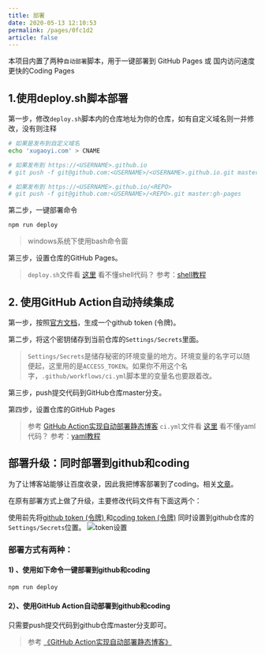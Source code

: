 ```yaml
---
title: 部署
date: 2020-05-13 12:10:53
permalink: /pages/0fc1d2
article: false
---
```


本项目内置了两种`自动部署`脚本，用于一键部署到 GitHub Pages 或 国内访问速度更快的Coding Pages

## 1.使用deploy.sh脚本部署

第一步，修改`deploy.sh`脚本内的仓库地址为你的仓库，如有自定义域名则一并修改，没有则注释

```bash
# 如果是发布到自定义域名
echo 'xugaoyi.com' > CNAME

# 如果发布到 https://<USERNAME>.github.io
# git push -f git@github.com:<USERNAME>/<USERNAME>.github.io.git master

# 如果发布到 https://<USERNAME>.github.io/<REPO>
# git push -f git@github.com:<USERNAME>/<REPO>.git master:gh-pages
```

第二步，一键部署命令

```bash
npm run deploy
```

> windows系统下使用bash命令窗

第三步，设置仓库的GitHub Pages。

> `deploy.sh`文件看 [这里](https://github.com/zhangxiansheng123/vuepress-theme-vdoing/blob/master/deploy.sh)
> 看不懂shell代码？ 参考：[shell教程](https://ipcmen.com/)


## 2. 使用GitHub Action自动持续集成

第一步，按照[官方文档](https://help.github.com/en/articles/creating-a-personal-access-token-for-the-command-line)，生成一个github token (令牌)。

第二步，将这个密钥储存到当前仓库的`Settings/Secrets`里面。

> `Settings/Secrets`是储存秘密的环境变量的地方。环境变量的名字可以随便起，这里用的是`ACCESS_TOKEN`。如果你不用这个名字，`.github/workflows/ci.yml`脚本里的变量名也要跟着改。

第三步，push提交代码到GitHub仓库master分支。

第四步，设置仓库的GitHub Pages

> 参考 [GitHub Action实现自动部署静态博客](http://xugaoyi.com/pages/6b9d359ec5aa5019/)
> `ci.yml`文件看 [这里](https://github.com/zhangxiansheng123/blog/blob/master/.github/workflows/ci.yml)
> 看不懂yaml代码？ 参考：[yaml教程](https://xugaoyi.com/pages/4e8444e2d534d14f/)


## 部署升级：同时部署到github和coding

为了让博客站能够让百度收录，因此我把博客部署到了coding。相关[文章](https://xugaoyi.com/pages/41f87d890d0a02af/)。

在原有部署方式上做了升级，主要修改代码文件有下面这两个：


使用前先将[github token (令牌) ](https://help.github.com/en/articles/creating-a-personal-access-token-for-the-command-line)和[coding token (令牌)](https://dev.tencent.com/help/doc/account/access-token) 同时设置到github仓库的`Settings/Secrets`位置。
![token设置](https://cdn.jsdelivr.net/gh/xugaoyi/image_store/blog/token.jpg)

### 部署方式有两种：

#### 1) 、使用如下命令一键部署到github和coding

```sh
npm run deploy
```

#### 2）、使用GitHub Action自动部署到github和coding

只需要push提交代码到github仓库master分支即可。

>  参考 [《GitHub Action实现自动部署静态博客》](http://xugaoyi.com/pages/6b9d359ec5aa5019/)